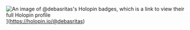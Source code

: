 
![An image of @debasritas's Holopin badges, which is a link to view their full Holopin profile](https://holopin.me/debasritas)](https://holopin.io/@debasritas)

<!--
##### Hacktoberfest 2025


-->